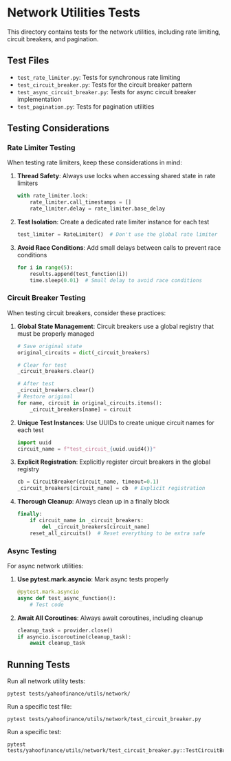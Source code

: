 # Network Utilities Tests

This directory contains tests for the network utilities, including rate limiting, circuit breakers, and pagination.

## Test Files

- `test_rate_limiter.py`: Tests for synchronous rate limiting 
- `test_circuit_breaker.py`: Tests for the circuit breaker pattern
- `test_async_circuit_breaker.py`: Tests for async circuit breaker implementation
- `test_pagination.py`: Tests for pagination utilities

## Testing Considerations

### Rate Limiter Testing

When testing rate limiters, keep these considerations in mind:

1. **Thread Safety**: Always use locks when accessing shared state in rate limiters
   ```python
   with rate_limiter.lock:
       rate_limiter.call_timestamps = []
       rate_limiter.delay = rate_limiter.base_delay
   ```

2. **Test Isolation**: Create a dedicated rate limiter instance for each test
   ```python
   test_limiter = RateLimiter()  # Don't use the global rate limiter
   ```

3. **Avoid Race Conditions**: Add small delays between calls to prevent race conditions
   ```python
   for i in range(5):
       results.append(test_function(i))
       time.sleep(0.01)  # Small delay to avoid race conditions
   ```

### Circuit Breaker Testing

When testing circuit breakers, consider these practices:

1. **Global State Management**: Circuit breakers use a global registry that must be properly managed
   ```python
   # Save original state
   original_circuits = dict(_circuit_breakers)
   
   # Clear for test
   _circuit_breakers.clear()
   
   # After test
   _circuit_breakers.clear()
   # Restore original
   for name, circuit in original_circuits.items():
       _circuit_breakers[name] = circuit
   ```

2. **Unique Test Instances**: Use UUIDs to create unique circuit names for each test
   ```python
   import uuid
   circuit_name = f"test_circuit_{uuid.uuid4()}"
   ```

3. **Explicit Registration**: Explicitly register circuit breakers in the global registry
   ```python
   cb = CircuitBreaker(circuit_name, timeout=0.1)
   _circuit_breakers[circuit_name] = cb  # Explicit registration
   ```

4. **Thorough Cleanup**: Always clean up in a finally block
   ```python
   finally:
       if circuit_name in _circuit_breakers:
           del _circuit_breakers[circuit_name]
       reset_all_circuits()  # Reset everything to be extra safe
   ```

### Async Testing

For async network utilities:

1. **Use pytest.mark.asyncio**: Mark async tests properly
   ```python
   @pytest.mark.asyncio
   async def test_async_function():
       # Test code
   ```

2. **Await All Coroutines**: Always await coroutines, including cleanup
   ```python
   cleanup_task = provider.close()
   if asyncio.iscoroutine(cleanup_task):
       await cleanup_task
   ```

## Running Tests

Run all network utility tests:
```
pytest tests/yahoofinance/utils/network/
```

Run a specific test file:
```
pytest tests/yahoofinance/utils/network/test_circuit_breaker.py
```

Run a specific test:
```
pytest tests/yahoofinance/utils/network/test_circuit_breaker.py::TestCircuitBreaker::test_with_timeout
```